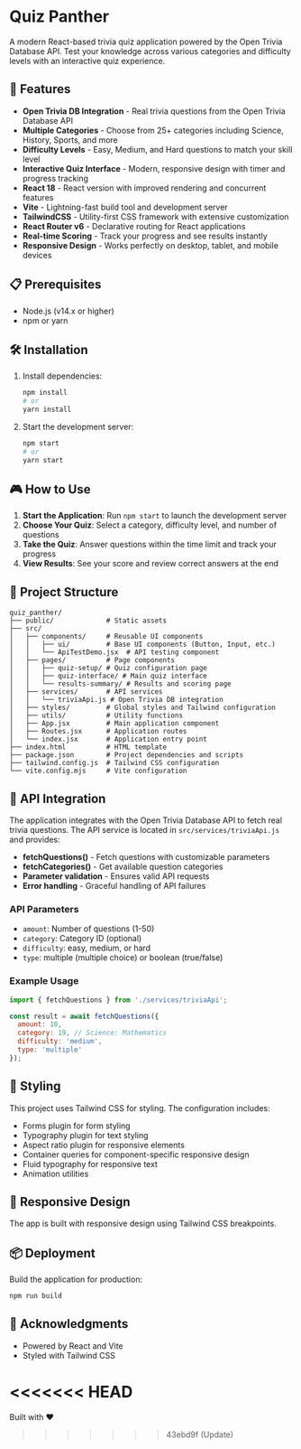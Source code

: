 # Quiz Panther

A modern React-based trivia quiz application powered by the Open Trivia Database API. Test your knowledge across various categories and difficulty levels with an interactive quiz experience.

## 🚀 Features

- **Open Trivia DB Integration** - Real trivia questions from the Open Trivia Database API
- **Multiple Categories** - Choose from 25+ categories including Science, History, Sports, and more
- **Difficulty Levels** - Easy, Medium, and Hard questions to match your skill level
- **Interactive Quiz Interface** - Modern, responsive design with timer and progress tracking
- **React 18** - React version with improved rendering and concurrent features
- **Vite** - Lightning-fast build tool and development server
- **TailwindCSS** - Utility-first CSS framework with extensive customization
- **React Router v6** - Declarative routing for React applications
- **Real-time Scoring** - Track your progress and see results instantly
- **Responsive Design** - Works perfectly on desktop, tablet, and mobile devices

## 📋 Prerequisites

- Node.js (v14.x or higher)
- npm or yarn

## 🛠️ Installation

1. Install dependencies:
   ```bash
   npm install
   # or
   yarn install
   ```
   
2. Start the development server:
   ```bash
   npm start
   # or
   yarn start
   ```

## 🎮 How to Use

1. **Start the Application**: Run `npm start` to launch the development server
2. **Choose Your Quiz**: Select a category, difficulty level, and number of questions
3. **Take the Quiz**: Answer questions within the time limit and track your progress
4. **View Results**: See your score and review correct answers at the end

## 📁 Project Structure

```
quiz_panther/
├── public/             # Static assets
├── src/
│   ├── components/     # Reusable UI components
│   │   ├── ui/         # Base UI components (Button, Input, etc.)
│   │   └── ApiTestDemo.jsx  # API testing component
│   ├── pages/          # Page components
│   │   ├── quiz-setup/ # Quiz configuration page
│   │   ├── quiz-interface/ # Main quiz interface
│   │   └── results-summary/ # Results and scoring page
│   ├── services/       # API services
│   │   └── triviaApi.js # Open Trivia DB integration
│   ├── styles/         # Global styles and Tailwind configuration
│   ├── utils/          # Utility functions
│   ├── App.jsx         # Main application component
│   ├── Routes.jsx      # Application routes
│   └── index.jsx       # Application entry point
├── index.html          # HTML template
├── package.json        # Project dependencies and scripts
├── tailwind.config.js  # Tailwind CSS configuration
└── vite.config.mjs     # Vite configuration
```

## 🔧 API Integration

The application integrates with the Open Trivia Database API to fetch real trivia questions. The API service is located in `src/services/triviaApi.js` and provides:

- **fetchQuestions()** - Fetch questions with customizable parameters
- **fetchCategories()** - Get available question categories
- **Parameter validation** - Ensures valid API requests
- **Error handling** - Graceful handling of API failures

### API Parameters

- `amount`: Number of questions (1-50)
- `category`: Category ID (optional)
- `difficulty`: easy, medium, or hard
- `type`: multiple (multiple choice) or boolean (true/false)

### Example Usage

```javascript
import { fetchQuestions } from './services/triviaApi';

const result = await fetchQuestions({
  amount: 10,
  category: 19, // Science: Mathematics
  difficulty: 'medium',
  type: 'multiple'
});
```

## 🎨 Styling

This project uses Tailwind CSS for styling. The configuration includes:

- Forms plugin for form styling
- Typography plugin for text styling
- Aspect ratio plugin for responsive elements
- Container queries for component-specific responsive design
- Fluid typography for responsive text
- Animation utilities

## 📱 Responsive Design

The app is built with responsive design using Tailwind CSS breakpoints.


## 📦 Deployment

Build the application for production:

```bash
npm run build
```

## 🙏 Acknowledgments

- Powered by React and Vite
- Styled with Tailwind CSS

<<<<<<< HEAD
=======
Built with ❤️
>>>>>>> 43ebd9f (Update)
